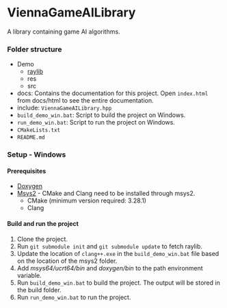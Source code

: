 # ViennaGameAILibrary
A library containing game AI algorithms.

### Folder structure
- Demo
	- [raylib](https://github.com/raysan5/raylib)
	- res
	- src
- docs: Contains the documentation for this project. Open ```index.html``` from docs/html to see the entire documentation.
- include: ```ViennaGameAILibrary.hpp```
- ```build_demo_win.bat```: Script to build the project on Windows.
- ```run_demo_win.bat```: Script to run the project on Windows.
- ```CMakeLists.txt```
- ```README.md```

### Setup - Windows
#### Prerequisites
- [Doxygen](https://www.doxygen.nl/index.html)
- [Msys2](https://www.msys2.org/) - CMake and Clang need to be installed through msys2.
	- CMake (minimum version required: 3.28.1)
 	- Clang

#### Build and run the project
1. Clone the project.
2. Run ```git submodule init``` and ```git submodule update``` to fetch raylib.
3. Update the location of ```clang++.exe``` in the ```build_demo_win.bat``` file based on the location of the msys2 folder.
2. Add *msys64/ucrt64/bin* and *doxygen/bin* to the path environment variable.
3. Run ```build_demo_win.bat``` to build the project. The output will be stored in the build folder.
4. Run ```run_demo_win.bat``` to run the project.